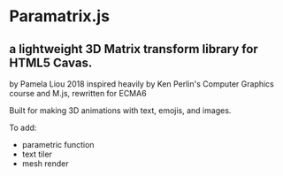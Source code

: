 # Paramatrix.js

## a lightweight 3D Matrix transform library for HTML5 Cavas. 
by Pamela Liou 2018
inspired heavily by Ken Perlin's Computer Graphics course and
M.js, rewritten for ECMA6

Built for making 3D animations with text, emojis, and images.

To add:
* parametric function 
* text tiler
* mesh render
